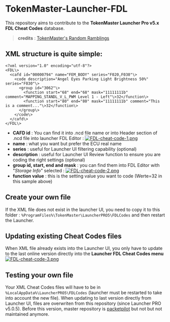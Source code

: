 
# TokenMaster-Launcher-FDL

This repository aims to contribute to the **TokenMaster Launcher Pro v5.x FDL Cheat Codes** database.
> **credits** : [TokenMaster's Random Ramblings](https://tokenmaster.blogspot.com)

## XML structure is quite simple:

    <?xml version="1.0" encoding="utf-8"?>
    <FDL\>
      <cafd id="00000794" name="FEM_BODY" series="F020,F030"\>
        <code description="Angel Eyes Parking Light Brightness 50%" series="F030"\>
          <group id="3062"\>
            <function start="68" end="68" mask="11111111b" comment="MAPPING_STANDL_V_L_PWM Level 1 - Left"\>32</function\>
            <function start="80" end="80" mask="11111111b" comment="This is a comment..."\>32</function\>
          </group\>
        </code\>
      </cafd\>
    </FDL\>

 - **CAFD id** : You can find it into .ncd file name or into Header section of .ncd file into launcher FDL Editor :
 [![FDL-cheat-code-1.png](https://i.postimg.cc/FK3ztJ5B/FDL-cheat-code-1.png)](https://postimg.cc/xkjnM8dv)
 - **name** : what you want but prefer the ECU real name
 - **series** : useful for Launcher UI filtering capability (optional)
 - **description** : useful for Launcher UI Review function to ensure you are coding the right settings (optional)
 - **group id, start, end and mask** : you can find them into FDL Editor with "*Storage Info*" selected :
 [![FDL-cheat-code-2.png](https://i.postimg.cc/5NW633hF/FDL-cheat-code-2.png)](https://postimg.cc/c6Tx1Q4s)
 - **function value** : this is the setting value you want to code (Werte=32 in this sample above)

## Create your own file
If the XML file does not exist in the launcher UI, you need to copy it to this folder : `%ProgramFiles%\TokenMaster\LauncherPRO5\FDLCodes` and then restart the Launcher.

## Updating existing Cheat Codes files
When XML file already exists into the Launcher UI, you only have to update to the last online version directly into the **Launcher FDL Cheat Codes menu**
 [![FDL-cheat-code-3.png](https://i.postimg.cc/SKZhvWg4/FDL-cheat-code-3.png)](https://postimg.cc/kVtzVtrY)

## Testing your own file
Your XML Cheat Codes files will have to be in `%LocalAppData%\LauncherPRO5\FDLCodes` (launcher must be restarted to take into account the new file). When updating to last version directly from Launcher UI, files are overwriten from this repository (since Launcher PRO v5.0.5). Before this version, master repository is [packetpilot](https://github.com/packetpilot/bmw-f) but not but not maintained anymore.

